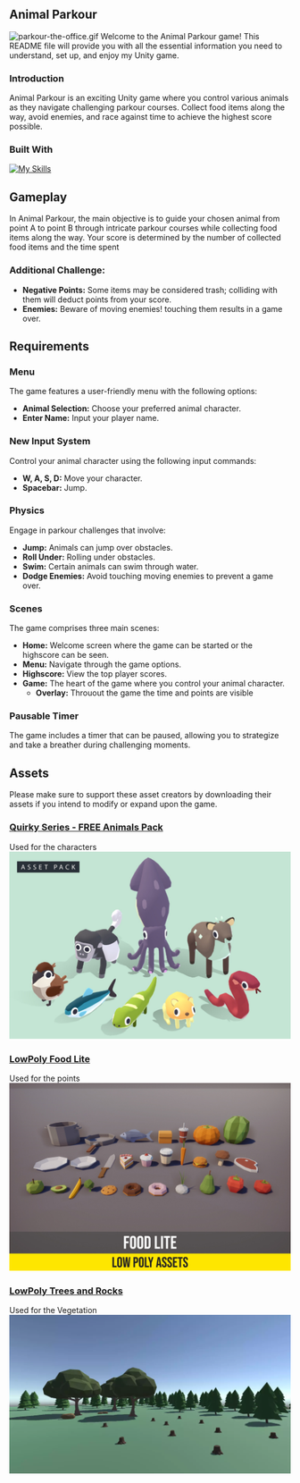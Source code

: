 ## Animal Parkour
![parkour-the-office.gif](img%2Fparkour-the-office.gif)
Welcome to the Animal Parkour game! This README file will provide you with all the essential information you need to understand, set up, and enjoy my Unity game.

### Introduction
Animal Parkour is an exciting Unity game where you control various animals as they navigate challenging parkour courses. Collect food items along the way, avoid enemies, and race against time to achieve the highest score possible.

### Built With
[![My Skills](https://skillicons.dev/icons?i=unity)](https://skillicons.dev)

## Gameplay
In Animal Parkour, the main objective is to guide your chosen animal from point A to point B through intricate parkour courses while collecting food items along the way. Your score is determined by the number of collected food items and the time spent

### Additional Challenge:
- **Negative Points:** Some items may be considered trash; colliding with them will deduct points from your score.
- **Enemies:** Beware of moving enemies! touching them results in a game over.

## Requirements
### Menu
The game features a user-friendly menu with the following options:
- **Animal Selection:** Choose your preferred animal character.
- **Enter Name:** Input your player name.

### New Input System
Control your animal character using the following input commands:
- **W, A, S, D:** Move your character.
- **Spacebar:** Jump.

### Physics
Engage in parkour challenges that involve:
- **Jump:** Animals can jump over obstacles.
- **Roll Under:** Rolling under obstacles.
- **Swim:** Certain animals can swim through water.
- **Dodge Enemies:** Avoid touching moving enemies to prevent a game over.

### Scenes
The game comprises three main scenes:
- **Home:** Welcome screen where the game can be started or the highscore can be seen.
- **Menu:** Navigate through the game options.
- **Highscore:** View the top player scores.
- **Game:** The heart of the game where you control your animal character.
  - **Overlay:** Throuout the game the time and points are visible

### Pausable Timer
The game includes a timer that can be paused, allowing you to strategize and take a breather during challenging moments.

## Assets
Please make sure to support these asset creators by downloading their assets if you intend to modify or expand upon the game.
### [Quirky Series - FREE Animals Pack](https://assetstore.unity.com/packages/3d/characters/animals/quirky-series-free-animals-pack-178235)
Used for the characters
![animal_asset.jpg](img%2Fanimal_asset.jpg)

### [LowPoly Food Lite](https://assetstore.unity.com/packages/3d/props/food/low-poly-food-lite-258693)
Used for the points
![food_asset.jpg](img%2Ffood_asset.jpg)

### [LowPoly Trees and Rocks](https://assetstore.unity.com/packages/3d/vegetation/lowpoly-trees-and-rocks-88376)
Used for the Vegetation
![vegetation_asset.png](img%2Fvegetation_asset.png)